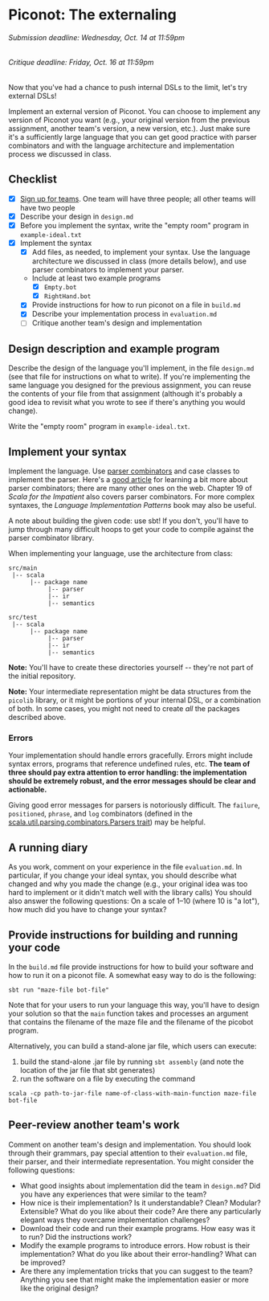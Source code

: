 [Teams]: https://github.com/hmc-cs111-fall2015/piconot-external/wiki/Team-sign-ups
[API]: http://www.cs.hmc.edu/courses/2015/fall/cs111/picolib/index.html#package
[ParserCombinatorResource]: http://bitwalker.org/scala/programming/tutorial/2013/08/10/learn-by-example-scala-parser-combinators/
[ParserCombinatorAPI]: http://www.scala-lang.org/files/archive/api/2.11.7/scala-parser-combinators/#scala.util.parsing.combinator.package

# Piconot: The externaling
###### _Submission deadline: Wednesday, Oct. 14 at 11:59pm_
###### _Critique deadline: Friday, Oct. 16 at 11:59pm_

Now that you've had a chance to push internal DSLs to the limit, let's try
external DSLs!

Implement an external version of Piconot. You can choose to implement any
version of Piconot you want (e.g., your original version from the previous
assignment, another team's version, a new version, etc.). Just make sure it's a
sufficiently large language that you can get good practice with parser
combinators and with the language architecture and implementation process we
discussed in class.

## Checklist
 - [X] [Sign up for teams][Teams]. One team will have three people; all other 
    teams will have two people
 - [X] Describe your design in `design.md` 
 - [X] Before you implement the syntax, write the "empty room" program in
     `example-ideal.txt`
- [X] Implement the syntax
     - [X] Add files, as needed, to implement your syntax. Use the language
     architecture we discussed in class (more details below), and use parser
     combinators to implement your parser.
     - Include at least two example programs
        - [X] `Empty.bot`
        - [X] `RightHand.bot`
     - [X] Provide instructions for how to run piconot on a file in `build.md`
     - [X] Describe your implementation process in `evaluation.md`
  - [ ] Critique another team's design and implementation

## Design description and example program

Describe the design of the language you'll implement, in the file `design.md`
(see that file for instructions on what to write). If you're implementing the
same language you designed for the previous assignment, you can reuse the
contents of your file from that assignment (although it's probably a good idea
to revisit what you wrote to see if there's anything you would change).

Write the "empty room" program in `example-ideal.txt`.

## Implement your syntax

Implement the language. Use [parser combinators][ParserCombinatorAPI] and case
classes to implement the parser. Here's a [good article][ParserCombinatorResource] 
for learning a bit more about parser
combinators; there are many other ones on the web. Chapter 19 of _Scala for the
Impatient_ also covers parser combinators. For more complex syntaxes, the
_Language Implementation Patterns_ book may also be useful.

A note about building the given code: use sbt! If you don't, you'll have to jump
through many difficult hoops to get your code to compile against the parser
combinator library.

When implementing your language, use the architecture from class:

```
src/main 
 |-- scala
      |-- package name
           |-- parser
           |-- ir
           |-- semantics

src/test 
 |-- scala
      |-- package name
           |-- parser
           |-- ir
           |-- semantics
```
**Note:** You'll have to create these directories yourself -- they're not part
of the initial repository.

**Note:** Your intermediate representation might be data structures from the
`picolib` library, or it might be portions of your internal DSL, or a
combination of both. In some cases, you might not need to create _all_ the 
packages described above.

### Errors

Your implementation should handle errors gracefully. Errors might include syntax
errors, programs that reference undefined rules, etc. **The team of three should
pay extra attention to error handling: the implementation should be extremely
robust, and the error messages should be clear and actionable.**

Giving good error messages for parsers is notoriously difficult. The `failure`, 
`positioned`, `phrase`, and `log` combinators (defined in the 
[scala.util.parsing.combinators.Parsers trait](http://www.scala-lang.org/files/archive/api/2.11.7/scala-parser-combinators/#scala.util.parsing.combinator.Parsers)) 
may be helpful.

## A running diary

As you work, comment on your experience in the file `evaluation.md`. In
particular, if you change your ideal syntax, you should describe what
changed and why you made the change (e.g., your original idea was too hard to
implement or it didn't match well with the library calls) You should also answer
the following questions: On a scale of 1–10 (where 10 is "a lot"), how much did
you have to change your syntax? 

## Provide instructions for building and running your code

In the `build.md` file provide instructions for how to build your software and
how to run it on a piconot file. A somewhat easy way to do is the following:
```
sbt run "maze-file bot-file"
```
Note that for your users to run your language this way, you'll have to design
your solution so that the `main` function takes and processes an argument that
contains the filename of the maze file and the filename of the picobot program.

Alternatively, you can build a stand-alone jar file, which users can execute:
  1. build the stand-alone .jar file by running `sbt assembly` 
  (and note the location of the jar file that sbt generates)
  2. run the software on a file by executing the command 
```
scala -cp path-to-jar-file name-of-class-with-main-function maze-file bot-file
```

## Peer-review another team's work

Comment on another team's design and implementation. You should look through
their grammars, pay special attention to their `evaluation.md` file, their
parser, and their intermediate representation. You might consider the following
questions:

  - What good insights about implementation did the team in `design.md`? Did
  you have any experiences that were similar to the team?
  - How nice is their implementation? Is it understandable? Clean? Modular?
  Extensible? What do you like about their code? Are there any particularly
  elegant ways they overcame implementation challenges?
  - Download their code and run their example programs. How easy was it to run? 
  Did the instructions work?
  - Modify the example programs to introduce errors. How robust is their
  implementation? What do you like about their error-handling? What can be improved?
  - Are there any implementation tricks that you can suggest to the team?
  Anything you see that might make the implementation easier or more like the
  original design?
